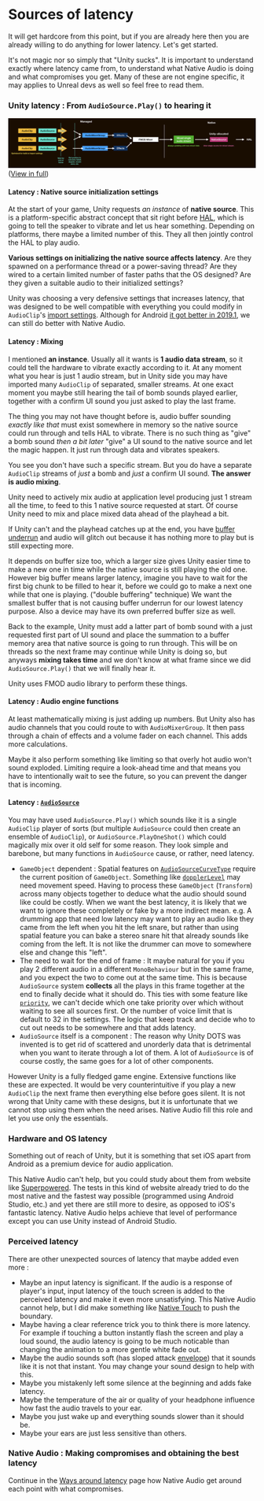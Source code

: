 # Sources of latency

It will get hardcore from this point, but if you are already here then you are already willing to do anything for lower latency. Let's get started.

It's not magic nor so simply that "Unity sucks". It is important to understand exactly where latency came from, to understand what Native Audio is doing and what compromises you get. Many of these are not engine specific, it may applies to Unreal devs as well so feel free to read them.

### Unity latency : From `AudioSource.Play()` to hearing it

![Before](images/before.jpg)
([View in full](images/before.jpg))

#### Latency : Native source initialization settings

At the start of your game, Unity requests *an instance* of **native source**. This is a platform-specific abstract concept that sit right before [HAL](https://en.wikipedia.org/wiki/HAL_(software)), which is going to tell the speaker to vibrate and let us hear something. Depending on platforms, there maybe a limited number of this. They all then jointly control the HAL to play audio.

**Various settings on initializing the native source affects latency**. Are they spawned on a performance thread or a power-saving thread? Are they wired to a certain limited number of faster paths that the OS designed? Are they given a suitable audio to their initialized settings?

Unity was choosing a very defensive settings that increases latency, that was designed to be well compatible with everything you could modify in `AudioClip`'s [import settings](https://docs.unity3d.com/Manual/class-AudioClip.html). Although for Android [it got better in 2019.1](https://gametorrahod.com/unitys-android-audio-latency-improvement-in-2019-1-0/), we can still do better with Native Audio.

#### Latency : Mixing

I mentioned **an instance**. Usually all it wants is **1 audio data stream**, so it could tell the hardware to vibrate exactly according to it. At any moment what you hear is just 1 audio stream, but in Unity side you may have imported many `AudioClip` of separated, smaller streams. At one exact moment you maybe still hearing the tail of bomb sounds played earlier, together with a confirm UI sound you just asked to play the last frame. 

The thing you may not have thought before is, audio buffer sounding *exactly like that* must exist somewhere in memory so the native source could run through and tells HAL to vibrate. There is no such thing as "give" a bomb sound *then a bit later* "give" a UI sound to the native source and let the magic happen. It just run through data and vibrates speakers.

You see you don't have such a specific stream. But you do have a separate `AudioClip` streams of *just* a bomb and *just* a confirm UI sound. **The answer is audio mixing**.

Unity need to actively mix audio at application level producing just 1 stream all the time, to feed to this 1 native source requested at start. Of course Unity need to mix and place mixed data ahead of the playhead a bit.

If Unity can't and the playhead catches up at the end, you have [buffer underrun](https://en.wikipedia.org/wiki/Buffer_underrun) and audio will glitch out because it has nothing more to play but is still expecting more.

It depends on buffer size too, which a larger size gives Unity easier time to make a new one in time while the native source is still playing the old one. However big buffer means larger latency, imagine you have to wait for the first big chunk to be filled to hear it, before we could go to make a next one while that one is playing. ("double buffering" technique) We want the smallest buffer that is not causing buffer underrun for our lowest latency purpose. Also a device may have its own preferred buffer size as well.

Back to the example, Unity must add a latter part of bomb sound with a just requested first part of UI sound and place the summation to a buffer memory area that native source is going to run through. This will be on threads so the next frame may continue while Unity is doing so, but anyways **mixing takes time** and we don't know at what frame since we did `AudioSource.Play()` that we will finally hear it.

Unity uses FMOD audio library to perform these things.

#### Latency : Audio engine functions

At least mathematically mixing is just adding up numbers. But Unity also has audio channels that you could route to with `AudioMixerGroup`. It then pass through a chain of effects and a volume fader on each channel. This adds more calculations.

Maybe it also perform something like limiting so that overly hot audio won't sound exploded. Limiting require a look-ahead time and that means you have to intentionally wait to see the future, so you can prevent the danger that is incoming.

#### Latency : [`AudioSource`](https://docs.unity3d.com/ScriptReference/AudioSource.html)

You may have used `AudioSource.Play()` which sounds like it is a single `AudioClip` player of sorts (but multiple `AudioSource` could then create an ensemble of `AudioClip`), or `AudioSource.PlayOneShot()` which could magically mix over it old self for some reason. They look simple and barebone, but many functions in `AudioSource` cause, or rather, need latency.

- `GameObject` dependent : Spatial features on [`AudioSourceCurveType`](https://docs.unity3d.com/ScriptReference/AudioSourceCurveType.html) require the current position of `GameObject`. Something like [`dopplerLevel`](https://docs.unity3d.com/ScriptReference/AudioSource-dopplerLevel.html) may need movement speed. Having to process these `GameObject` (`Transform`) across many objects together to deduce what the audio should sound like could be costly. When we want the best latency, it is likely that we want to ignore these completely or fake by a more indirect mean. e.g. A drumming app that need low latency may want to play an audio like they came from the left when you hit the left snare, but rather than using spatial feature you can bake a stereo snare hit that already sounds like coming from the left. It is not like the drummer can move to somewhere else and change this "left".
- The need to wait for the end of frame : It maybe natural for you if you play 2 different audio in a different `MonoBehaviour` but in the same frame, and you expect the two to come out at the same time. This is because `AudioSource` system **collects** all the plays in this frame together at the end to finally decide what it should do. This ties with some feature like [`priority`](https://docs.unity3d.com/ScriptReference/AudioSource-priority.html), we can't decide which one take priority over which without waiting to see all sources first. Or the number of voice limit that is default to 32 in the settings. The logic that keep track and decide who to cut out needs to be somewhere and that adds latency.
- `AudioSource` itself is a component : The reason why Unity DOTS was invented is to get rid of scattered and unorderly data that is detrimental when you want to iterate through a lot of them. A lot of `AudioSource` is of course costly, the same goes for a lot of other components.

However Unity is a fully fledged game engine. Extensive functions like these are expected. It would be very counterintuitive if you play a new `AudioClip` the next frame then everything else before goes silent. It is not wrong that Unity came with these designs, but it is unfortunate that we cannot stop using them when the need arises. Native Audio fill this role and let you use only the essentials.

### Hardware and OS latency

Something out of reach of Unity, but it is something that set iOS apart from Android as a premium device for audio application. 

This Native Audio can't help, but you could study about them from website like [Superpowered](https://superpowered.com/androidaudiopathlatency). The tests in this kind of website already tried to do the most native and the fastest way possible (programmed using Android Studio, etc.) and yet there are still more to desire, as opposed to iOS's fantastic latency. Native Audio helps achieve that level of performance except you can use Unity instead of Android Studio.

### Perceived latency

There are other unexpected sources of latency that maybe added even more :

- Maybe an input latency is significant. If the audio is a response of player's input, input latency of the touch screen is added to the perceived latency and make it even more unsatisfying. This Native Audio cannot help, but I did make something like [Native Touch](https://exceed7.com/native-touch) to push the boundary.
- Maybe having a clear reference trick you to think there is more latency. For example if touching a button instantly flash the screen and play a loud sound, the audio latency is going to be much noticable than changing the animation to a more gentle white fade out.
- Maybe the audio sounds soft (has sloped attack [envelope](https://en.wikipedia.org/wiki/Envelope_(music))) that it sounds like it is not that instant. You may change your sound design to help with this.
- Maybe you mistakenly left some silence at the beginning and adds fake latency.
- Maybe the temperature of the air or quality of your headphone influence how fast the audio travels to your ear.
- Maybe you just wake up and everything sounds slower than it should be.
- Maybe your ears are just less sensitive than others.

### Native Audio : Making compromises and obtaining the best latency

Continue in the [Ways around latency](ways-around-latency.md) page how Native Audio get around each point with what compromises.